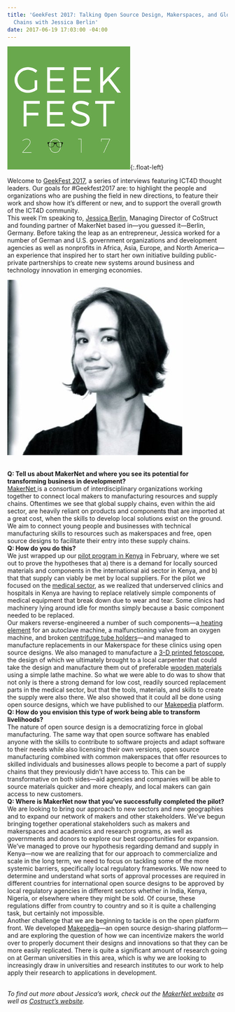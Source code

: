 ```yaml
---
title: 'GeekFest 2017: Talking Open Source Design, Makerspaces, and Global Supply
  Chains with Jessica Berlin'
date: 2017-06-19 17:03:00 -04:00
---
```


![geek fest logo](/uploads/geek%20fest%20smallest.jpg?download){:.float-left}

Welcome to [GeekFest 2017](https://dai-global-digital.com/tags/?tag=geekfest-2017), a series of interviews featuring ICT4D thought leaders. Our goals for #Geekfest2017 are: to highlight the people and organizations who are pushing the field in new directions, to feature their work and show how it’s different or new, and to support the overall growth of the ICT4D community.
\
This week I’m speaking to, [Jessica Berlin](https://www.linkedin.com/in/berlinjessica/?ppe=1), Managing Director of CoStruct and founding partner of MakerNet based in—you guessed it—Berlin, Germany. Before taking the leap as an entrepreneur, Jessica worked for a number of German and U.S. government organizations and development agencies as well as nonprofits in Africa, Asia, Europe, and North America—an experience that inspired her to start her own initiative building public-private partnerships to create new systems around business and technology innovation in emerging economies.

<!--more-->
![jessica berlin.jpg](/uploads/jessica%20berlin.jpg)

\
**Q: Tell us about MakerNet and where you see its potential for transforming business in development?**
\
[MakerNet ](http://www.makernet.global/)is a consortium of interdisciplinary organizations working together to connect local makers to manufacturing resources and supply chains. Oftentimes we see that global supply chains, even within the aid sector, are heavily reliant on products and components that are imported at a great cost, when the skills to develop local solutions exist on the ground. We aim to connect young people and businesses with technical manufacturing skills to resources such as makerspaces and free, open source designs to facilitate their entry into these supply chains.
\
**Q: How do you do this?**
\
We just wrapped up our [pilot program in Kenya](http://www.makernet.global/blog/2016/10/27/makernet-in-nairobi) in February, where we set out to prove the hypotheses that a) there is a demand for locally sourced materials and components in the international aid sector in Kenya, and b) that that supply can viably be met by local suppliers. For the pilot we focused on the [medical sector](http://www.gearbox.co.ke/blog/2017/2/13/makernet-event), as we realized that underserved clinics and hospitals in Kenya are having to replace relatively simple components of medical equipment that break down due to wear and tear. Some clinics had machinery lying around idle for months simply because a basic component needed to be replaced.
\
Our makers reverse-engineered a number of such components—a[ heating element](http://movement.makepedia.org/tools/autoclave-repair-replace-heating-element) for an autoclave machine, a malfunctioning valve from an oxygen machine, and broken [centrifuge tube holders](http://movement.makepedia.org/tools/centrifuge-spare-part-tube-holders)—and managed to manufacture replacements in our Makerspace for these clinics using open source designs. We also managed to manufacture a [3-D printed fetoscope](http://movement.makepedia.org/tools/3d-printed-fetoscope), the design of which we ultimately brought to a local carpenter that could take the design and manufacture them out of preferable [wooden materials](http://movement.makepedia.org/tools/wooden-fetoscope) using a simple lathe machine. So what we were able to do was to show that not only is there a strong demand for low cost, readily sourced replacement parts in the medical sector, but that the tools, materials, and skills to create the supply were also there. We also showed that it could all be done using open source designs, which we have published to our [Makepedia](http://makepedia.org/) platform.
\
**Q: How do you envision this type of work being able to transform livelihoods?**
\
The nature of open source design is a democratizing force in global manufacturing. The same way that open source software has enabled anyone with the skills to contribute to software projects and adapt software to their needs while also licensing their own versions, open source manufacturing combined with common makerspaces that offer resources to skilled individuals and businesses allows people to become a part of supply chains that they previously didn’t have access to. This can be transformative on both sides—aid agencies and companies will be able to source materials quicker and more cheaply, and local makers can gain access to new customers.
\
**Q: Where is MakerNet now that you’ve successfully completed the pilot?**
\
We are looking to bring our approach to new sectors and new geographies and to expand our network of makers and other stakeholders. We’ve begun bringing together operational stakeholders such as makers and makerspaces and academics and research programs, as well as governments and donors to explore our best opportunities for expansion. We’ve managed to prove our hypothesis regarding demand and supply in Kenya—now we are realizing that for our approach to commercialize and scale in the long term, we need to focus on tackling some of the more systemic barriers, specifically local regulatory frameworks. We now need to determine and understand what sorts of approval processes are required in different countries for international open source designs to be approved by local regulatory agencies in different sectors whether in India, Kenya, Nigeria, or elsewhere where they might be sold. Of course, these regulations differ from country to country and so it is quite a challenging task, but certainly not impossible.
\
Another challenge that we are beginning to tackle is on the open platform front. We developed [Makepedia](http://makepedia.org/)—an open source design-sharing platform—and are exploring the question of how we can incentivize makers the world over to properly document their designs and innovations so that they can be more easily replicated. There is quite a significant amount of research going on at German universities in this area, which is why we are looking to increasingly draw in universities and research institutes to our work to help apply their research to applications in development.

\
*To find out more about Jessica’s work, check out the [MakerNet website](http://www.makernet.global/) as well as [Costruct’s website](http://www.costruct.co/).*